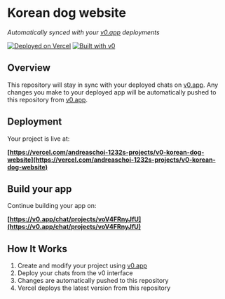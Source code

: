 # Korean dog website

*Automatically synced with your [v0.app](https://v0.app) deployments*

[![Deployed on Vercel](https://img.shields.io/badge/Deployed%20on-Vercel-black?style=for-the-badge&logo=vercel)](https://vercel.com/andreaschoi-1232s-projects/v0-korean-dog-website)
[![Built with v0](https://img.shields.io/badge/Built%20with-v0.app-black?style=for-the-badge)](https://v0.app/chat/projects/voV4FRnyJfU)

## Overview

This repository will stay in sync with your deployed chats on [v0.app](https://v0.app).
Any changes you make to your deployed app will be automatically pushed to this repository from [v0.app](https://v0.app).

## Deployment

Your project is live at:

**[https://vercel.com/andreaschoi-1232s-projects/v0-korean-dog-website](https://vercel.com/andreaschoi-1232s-projects/v0-korean-dog-website)**

## Build your app

Continue building your app on:

**[https://v0.app/chat/projects/voV4FRnyJfU](https://v0.app/chat/projects/voV4FRnyJfU)**

## How It Works

1. Create and modify your project using [v0.app](https://v0.app)
2. Deploy your chats from the v0 interface
3. Changes are automatically pushed to this repository
4. Vercel deploys the latest version from this repository
